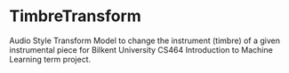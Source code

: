 # TimbreTransform
Audio Style Transform Model to change the instrument (timbre) of a given instrumental piece for Bilkent University CS464 Introduction to Machine Learning term project.
